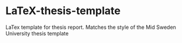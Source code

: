 # LaTeX-thesis-template
LaTex template for thesis report. Matches the style of the Mid Sweden University thesis template
